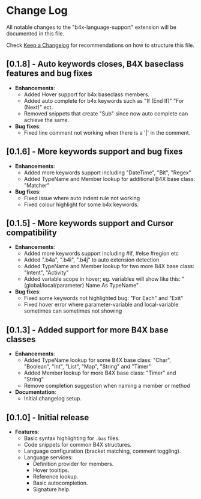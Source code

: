 # Change Log

All notable changes to the "b4x-language-support" extension will be documented in this file.

Check [Keep a Changelog](http://keepachangelog.com/) for recommendations on how to structure this file.

## [0.1.8] - Auto keywords closes, B4X baseclass features and bug fixes
- **Enhancements**:
  - Added Hover support for b4x baseclass members.
  - Added auto complete for b4x keywords such as "If (End If)" "For (Next)" ect.
  - Removed snippets that create "Sub" since now auto complete can achieve the same.
- **Bug fixes**:
  - Fixed line comment not working when there is a '|' in the comment.

## [0.1.6] - More keywords support and bug fixes
- **Enhancements**:
  - Added more keywords support including "DateTime", "Bit", "Regex"
  - Added TypeName and Member lookup for additional B4X base class: "Matcher"
- **Bug fixes**:
  - Fixed issue where auto indent rule not working
  - Fixed colour highlight for some b4x keywords.

## [0.1.5] - More keywords support and Cursor compatibility
- **Enhancements**:
  - Added more keywords support including #if, #else #region etc
  - Added ".b4a", ".b4i", ".b4j" to auto extension detection
  - Added TypeName and Member lookup for two more B4X base class: "Intent", "Activity"
  - Added variable scope in hover; eg. variables will show like this: "(global/local/parameter) Name As TypeName"
- **Bug fixes**:
  - Fixed some keywords not highlighted bug: "For Each" and "Exit"
  - Fixed hover error where parameter-variable and local-variable sometimes can sometimes not showing

## [0.1.3] - Added support for more B4X base classes
- **Enhancements**:
  - Added TypeName lookup for some B4X base class: "Char", "Boolean", "Int", "List", "Map", "String" and "Timer"
  - Added Member lookup for more B4X base class: "Timer" and "String"
  - Remove completion suggestion when naming a member or method
- **Documentation**:
  - Initial changelog setup.

## [0.1.0] - Initial release
- **Features**:
  - Basic syntax highlighting for `.bas` files.
  - Code snippets for common B4X structures.
  - Language configuration (bracket matching, comment toggling).
  - Language services:
    - Definition provider for members.
    - Hover tooltips.
    - Reference lookup.
    - Basic autocompletion.
    - Signature help.